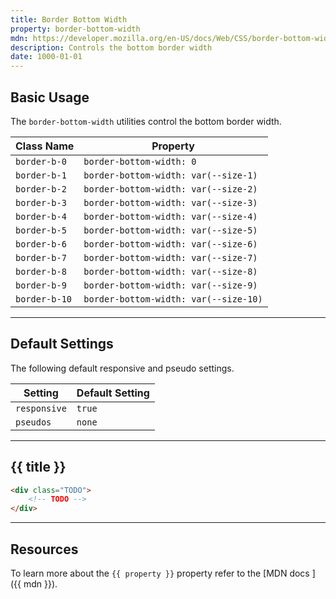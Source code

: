 ```yaml
---
title: Border Bottom Width
property: border-bottom-width
mdn: https://developer.mozilla.org/en-US/docs/Web/CSS/border-bottom-width
description: Controls the bottom border width
date: 1000-01-01
---
```


## Basic Usage

The `border-bottom-width` utilities control the bottom border width.

| Class Name    | Property                              |
| ------------- | ------------------------------------- |
| `border-b-0`  | `border-bottom-width: 0`              |
| `border-b-1`  | `border-bottom-width: var(--size-1)`  |
| `border-b-2`  | `border-bottom-width: var(--size-2)`  |
| `border-b-3`  | `border-bottom-width: var(--size-3)`  |
| `border-b-4`  | `border-bottom-width: var(--size-4)`  |
| `border-b-5`  | `border-bottom-width: var(--size-5)`  |
| `border-b-6`  | `border-bottom-width: var(--size-6)`  |
| `border-b-7`  | `border-bottom-width: var(--size-7)`  |
| `border-b-8`  | `border-bottom-width: var(--size-8)`  |
| `border-b-9`  | `border-bottom-width: var(--size-9)`  |
| `border-b-10` | `border-bottom-width: var(--size-10)` |

---

## Default Settings

The following default responsive and pseudo settings.

| Setting      | Default Setting |
| ------------ | --------------- |
| `responsive` | `true`          |
| `pseudos`    | `none`          |

---

## {{ title }}

<div class="bg-silver-200 p-20 h-256 radius-md flex flex-wrap align-content-center">
  <!-- ... -->
</div>

```html
<div class="TODO">
	<!-- TODO -->
</div>
```

---

## Resources

To learn more about the `{{ property }}` property refer to the [MDN docs <i class="far fa-external-link ml-6"></i>]({{ mdn }}).
